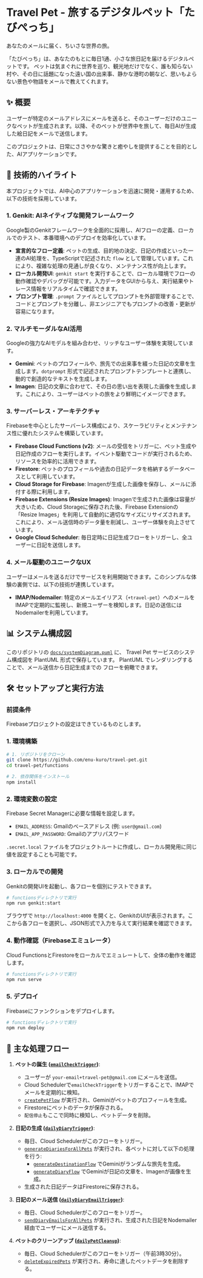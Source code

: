 # Travel Pet - 旅するデジタルペット「たびぺっち」

あなたのメールに届く、ちいさな世界の旅。

「たびぺっち」は、あなたのもとに毎日1通、小さな旅日記を届けるデジタルペットです。
ペットは気まぐれに世界を巡り、観光地だけでなく、誰も知らない村や、その日に話題になった遠い国の出来事、静かな港町の朝など、思いもよらない景色や物語をメールで教えてくれます。

## ✨ 概要

ユーザーが特定のメールアドレスにメールを送ると、そのユーザーだけのユニークなペットが生成されます。以降、そのペットが世界中を旅して、毎日AIが生成した絵日記をメールで送信します。

このプロジェクトは、日常にささやかな驚きと癒やしを提供することを目的とした、AIアプリケーションです。

## 🚀 技術的ハイライト

本プロジェクトでは、AI中心のアプリケーションを迅速に開発・運用するため、以下の技術を採用しています。

### 1. Genkit: AIネイティブな開発フレームワーク
Google製のGenkitフレームワークを全面的に採用し、AIフローの定義、ローカルでのテスト、本番環境へのデプロイを効率化しています。

- **宣言的なフロー定義**: ペットの生成、目的地の決定、日記の作成といった一連のAI処理を、TypeScriptで記述された `flow` として管理しています。これにより、複雑な処理の見通しが良くなり、メンテナンス性が向上します。
- **ローカル開発UI**: `genkit start` を実行することで、ローカル環境でフローの動作確認やデバッグが可能です。入力データをGUIから与え、実行結果やトレース情報をリアルタイムで確認できます。
- **プロンプト管理**: `.prompt` ファイルとしてプロンプトを外部管理することで、コードとプロンプトを分離し、非エンジニアでもプロンプトの改善・更新が容易になります。

### 2. マルチモーダルなAI活用
Googleの強力なAIモデルを組み合わせ、リッチなユーザー体験を実現しています。

- **Gemini**: ペットのプロフィールや、旅先での出来事を綴った日記の文章を生成します。`dotprompt` 形式で記述されたプロンプトテンプレートと連携し、動的で創造的なテキストを生成します。
- **Imagen**: 日記の文章に合わせて、その日の思い出を表現した画像を生成します。これにより、ユーザーはペットの旅をより鮮明にイメージできます。

### 3. サーバーレス・アーキテクチャ
Firebaseを中心としたサーバーレス構成により、スケーラビリティとメンテナンス性に優れたシステムを構築しています。

- **Firebase Cloud Functions (v2)**: メールの受信をトリガーに、ペット生成や日記作成のフローを実行します。イベント駆動でコードが実行されるため、リソースを効率的に活用できます。
- **Firestore**: ペットのプロフィールや過去の日記データを格納するデータベースとして利用しています。
- **Cloud Storage for Firebase**: Imagenが生成した画像を保存し、メールに添付する際に利用します。
- **Firebase Extensions (Resize Images)**: Imagenで生成された画像は容量が大きいため、Cloud Storageに保存された後、Firebase Extensionの「Resize Images」を利用して自動的に適切なサイズにリサイズされます。これにより、メール送信時のデータ量を削減し、ユーザー体験を向上させています。
- **Google Cloud Scheduler**: 毎日定時に日記生成フローをトリガーし、全ユーザーに日記を送信します。

### 4. メール駆動のユニークなUX
ユーザーはメールを送るだけでサービスを利用開始できます。このシンプルな体験の裏側では、以下の技術が連携しています。

- **IMAP/Nodemailer**: 特定のメールエイリアス（`+travel-pet`）へのメールをIMAPで定期的に監視し、新規ユーザーを検知します。日記の送信にはNodemailerを利用しています。

## 📊 システム構成図

このリポジトリの [`docs/systemDiagram.puml`](docs/systemDiagram.puml) に、
Travel Pet サービスのシステム構成図を PlantUML 形式で保存しています。
PlantUML でレンダリングすることで、メール送信から日記生成までの
フローを俯瞰できます。

## 🛠️ セットアップと実行方法

### 前提条件
Firebaseプロジェクトの設定はできているものとします。

### 1. 環境構築
```bash
# 1. リポジトリをクローン
git clone https://github.com/enu-kuro/travel-pet.git
cd travel-pet/functions

# 2. 依存関係をインストール
npm install
```

### 2. 環境変数の設定
Firebase Secret Managerに必要な情報を設定します。

- `EMAIL_ADDRESS`: Gmailのベースアドレス (例: `user@gmail.com`)
- `EMAIL_APP_PASSWORD`: Gmailのアプリパスワード

`.secret.local` ファイルをプロジェクトルートに作成し、ローカル開発用に同じ値を設定することも可能です。

### 3. ローカルでの開発
Genkitの開発UIを起動し、各フローを個別にテストできます。

```bash
# functionsディレクトリで実行
npm run genkit:start
```
ブラウザで `http://localhost:4000` を開くと、GenkitのUIが表示されます。ここから各フローを選択し、JSON形式で入力を与えて実行結果を確認できます。

### 4. 動作確認（Firebaseエミュレータ）
Cloud FunctionsとFirestoreをローカルでエミュレートして、全体の動作を確認します。

```bash
# functionsディレクトリで実行
npm run serve
```

### 5. デプロイ
Firebaseにファンクションをデプロイします。

```bash
# functionsディレクトリで実行
npm run deploy
```

## 📜 主な処理フロー

1.  **ペットの誕生 ([`emailCheckTrigger`](functions/src/index.ts#L14-L28))**:
    - ユーザーが `your-email+travel-pet@gmail.com` にメールを送信。
    - Cloud Schedulerで`emailCheckTrigger`をトリガーすることで、IMAPでメールを定期的に検知。
    - [`createPetFlow`](functions/src/createPetFlow.ts) が実行され、Geminiがペットのプロフィールを生成。
    - Firestoreにペットのデータが保存される。
    - `配信停止`もここで同時に検知し、ペットデータを削除。

2.  **日記の生成 ([`dailyDiaryTrigger`](functions/src/index.ts#L30-L44))**:
    - 毎日、Cloud Schedulerがこのフローをトリガー。
    - [`generateDiariesForAllPets`](functions/src/diaryService.ts#L15-L67) が実行され、各ペットに対して以下の処理を行う:
        - [`generateDestinationFlow`](functions/src/generateDestinationFlow.ts) でGeminiがランダムな旅先を生成。
        - [`generateDiaryFlow`](functions/src/generateDiaryFlow.ts) でGeminiが日記の文章を、Imagenが画像を生成。
    - 生成された日記データはFirestoreに保存される。

3.  **日記のメール送信 ([`dailyDiaryEmailTrigger`](functions/src/index.ts#L46-L60))**:
    - 毎日、Cloud Schedulerがこのフローをトリガー。
    - [`sendDiaryEmailsForAllPets`](functions/src/diaryService.ts#L71-L112) が実行され、生成された日記をNodemailer経由でユーザーにメール送信する。

4.  **ペットのクリーンアップ ([`dailyPetCleanup`](functions/src/index.ts#L62-L75))**:
    - 毎日、Cloud Schedulerがこのフローをトリガー（午前3時30分）。
    - [`deleteExpiredPets`](functions/src/petService.ts#L46-L74) が実行され、寿命に達したペットデータを削除する。
